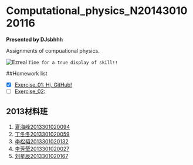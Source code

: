 # Computational_physics_N2014301020116

**Presented by DJsbhhh**

Assignments of compuational physics.

![Ezreal](http://bzpic.com/image/1920x1200/youxi/201509/23/5185385ca76.jpg)
`Time for a true display of skill!!`

##Homework list
- [x] [Exercise_01: Hi, GitHub!](https://github.com/djsbhhh/computational_physics_N2014301020116/blob/master/Exercise/Exercise_01:%20Hi,%20GitHub!.md)
- [ ] [Exercise_02:]()

## 2013材料班
1. [夏海峰2013301020094](https://github.com/supermanvista/Computional_Physics_2013301020094.git)
1. [丁冬冬2013301020059](https://github.com/Memorieddd/computationalphysics_N2013301020059)
1. [李松韬2013301020132](https://github.com/listentoo/computationalphysics_N2013301020132)
1. [李芳莹2013301020027](https://github.com/FangYingLi/computationalphysics_N2013301020027)
1. [刘星辰2013301020167](https://github.com/Xcliu)
